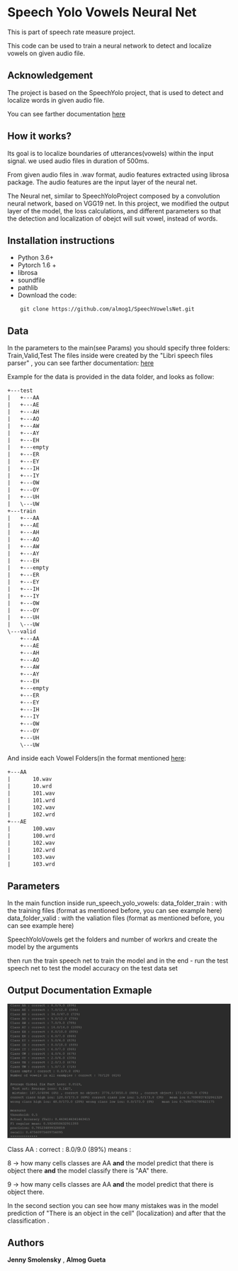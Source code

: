 # Speech Yolo Vowels Neural Net

This is part of speech rate measure project.

This code can be used to train a neural network to detect and localize vowels on given audio file.

## Acknowledgement

The project is based on the SpeechYolo project, that is used to detect and localize words in given audio file.

You can see farther documentation  [here](https://github.com/MLSpeech/speech_yolo)

## How it works?

Its goal is to localize boundaries of utterances(vowels) within the input signal.
we used audio files in duration of 500ms.

From given audio files in .wav format, audio features extracted using librosa package.
The audio features are the input layer of the neural net.

The Neural net, similar to SpeechYoloProject composed by a convolution neural network, 
based on VGG19 net.
In this project, we modified the output layer of the model, the loss calculations, and different parameters 
so that the detection and localization of obejct will suit vowel, instead of words. 


## Installation instructions

* Python 3.6+
* Pytorch 1.6 +
* librosa
* soundfile
* pathlib
* Download the code:
```
    git clone https://github.com/almog1/SpeechVowelsNet.git
```

## Data

In the parameters to the main(see Params) you should specify three folders: Train,Valid,Test
The files inside were created by the "Libri speech files parser" , you can see farther documentation: 
[here](https://github.com/Jenny-Smolenksy/libri-speech-files-parser)

Example for the data is provided in the data folder, and looks as follow:
```
+---test
|   +---AA
|   +---AE
|   +---AH
|   +---AO
|   +---AW
|   +---AY
|   +---EH
|   +---empty
|   +---ER
|   +---EY
|   +---IH
|   +---IY
|   +---OW
|   +---OY
|   +---UH
|   \---UW
+---train
|   +---AA
|   +---AE
|   +---AH
|   +---AO
|   +---AW
|   +---AY
|   +---EH
|   +---empty
|   +---ER
|   +---EY
|   +---IH
|   +---IY
|   +---OW
|   +---OY
|   +---UH
|   \---UW
\---valid
    +---AA
    +---AE
    +---AH
    +---AO
    +---AW
    +---AY
    +---EH
    +---empty
    +---ER
    +---EY
    +---IH
    +---IY
    +---OW
    +---OY
    +---UH
    \---UW

```

And inside each Vowel Folders(in the format mentioned [here](https://github.com/Jenny-Smolenksy/LibriSpeechFilesParser.git):
```
+---AA
|       10.wav
|       10.wrd
|       101.wav
|       101.wrd
|       102.wav
|       102.wrd
+---AE
|       100.wav
|       100.wrd
|       102.wav
|       102.wrd
|       103.wav
|       103.wrd
```

## Parameters

In the main function inside run_speech_yolo_vowels:
data_folder_train : with the training files (format as mentioned before, you can see example here)
data_folder_valid : with the valiation files (format as mentioned before, you can see example here)

SpeechYoloVowels get the folders and number of workrs
and create the model by the arguments

then run the train speech net to train the model
and in the end - run the test speech net to test the model accuracy on the test data set


## Output Documentation Exmaple

![.](./output-sample.jpg)

Class AA : correct : 8.0/9.0 (89%) means :

8 -> how many cells classes are AA **and**
    the model predict that there is object there **and**
	the model classify there is "AA" there.
	
9 -> how many cells classes are AA **and**
	the model predict that there is object there.

In the second section you can see how many mistakes was in the model prediction of "There is an object in the cell" (localization)
and after that the classification .


## Authors

 **Jenny Smolensky**  , **Almog Gueta** 
 
 
